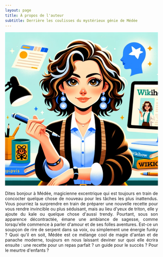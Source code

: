 ```yaml
---
layout: page
title: À propos de l'auteur
subtitle: Derrière les coulisses du mystérieux génie de Médée
---
```

![medee](https://github.com/zeck69/zeck69.github.io/blob/master/assets/img/medee.png?raw=true)

<div style="text-align: justify;">

Dites bonjour à Médée, magicienne excentrique qui est toujours en train de concocter quelque chose de nouveau pour les tâches les plus inattendus. Vous pourriez la surprendre en train de préparer une nouvelle recette pour vous rendre invincible ou plus séduisant, mais au lieu d'yeux de triton, elle y ajoute du kale ou quelque chose d'aussi trendy. Pourtant, sous son apparence décontractée, émane une ambiance de sagesse, comme lorsqu'elle commence à parler d'amour et de ses folles aventures. Est-ce un soupçon de rire de serpent dans sa voix, ou simplement une énergie funky ? Quoi qu'il en soit, Médée est ce mélange cool de magie d'antan et de panache moderne, toujours en nous laissant deviner sur quoi elle écrira ensuite : une recette pour un repas parfait ? un guide pour le succès ? Pour le meurtre d'enfants ?

</div>



 
